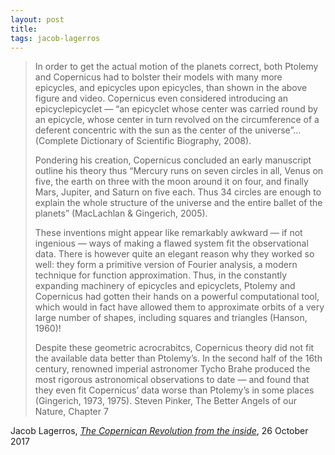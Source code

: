```yaml
---
layout: post
title:
tags: jacob-lagerros
---
```


> In order to get the actual motion of the planets correct, both Ptolemy and Copernicus had to bolster their models with many more epicycles, and epicycles upon epicycles, than shown in the above figure and video. Copernicus even considered introducing an epicyclepicyclet — “an epicyclet whose center was carried round by an epicycle, whose center in turn revolved on the circumference of a deferent concentric with the sun as the center of the universe”… (Complete Dictionary of Scientific Biography, 2008).
> 
> Pondering his creation, Copernicus concluded an early manuscript outline his theory thus “Mercury runs on seven circles in all, Venus on five, the earth on three with the moon around it on four, and finally Mars, Jupiter, and Saturn on five each. Thus 34 circles are enough to explain the whole structure of the universe and the entire ballet of the planets” (MacLachlan & Gingerich, 2005).
> 
> These inventions might appear like remarkably awkward — if not ingenious — ways of making a flawed system fit the observational data. There is however quite an elegant reason why they worked so well: they form a primitive version of Fourier analysis, a modern technique for function approximation. Thus, in the constantly expanding machinery of epicycles and epicyclets, Ptolemy and Copernicus had gotten their hands on a powerful computational tool, which would in fact have allowed them to approximate orbits of a very large number of shapes, including squares and triangles (Hanson, 1960)!
> 
> Despite these geometric acrocrabitcs, Copernicus theory did not fit the available data better than Ptolemy’s. In the second half of the 16th century, renowned imperial astronomer Tycho Brahe produced the most rigorous astronomical observations to date — and found that they even fit Copernicus’ data worse than Ptolemy’s in some places (Gingerich, 1973, 1975).
> Steven Pinker, The Better Angels of our Nature, Chapter 7

Jacob Lagerros, [_The Copernican Revolution from the inside_](https://jacoblagerros.wordpress.com/2017/10/26/the-copernican-revolution-from-the-inside/), 26 October 2017
